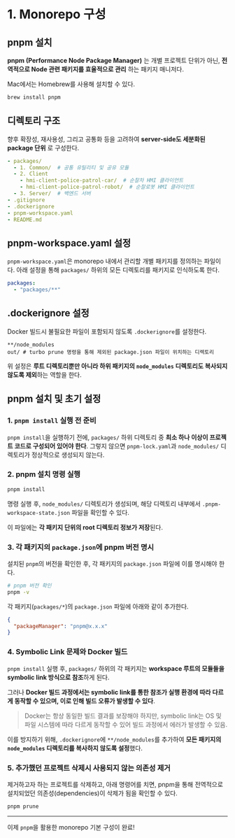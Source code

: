 # 1. Monorepo 구성

## pnpm 설치

**pnpm (Performance Node Package Manager)** 는 개별 프로젝트 단위가 아닌, **전역적으로 Node 관련 패키지를 효율적으로 관리** 하는 패키지 매니저다.

Mac에서는 Homebrew를 사용해 설치할 수 있다.

```zsh
brew install pnpm
```

## 디렉토리 구조

향후 확장성, 재사용성, 그리고 공통화 등을 고려하여 **server-side도 세분화된 package 단위** 로 구성한다.

```yaml
- packages/
  - 1. Common/  # 공통 유틸리티 및 공유 모듈
  - 2. Client
    - hmi-client-police-patrol-car/  # 순찰차 HMI 클라이언트
    - hmi-client-police-patrol-robot/  # 순찰로봇 HMI 클라이언트
  - 3. Server/  # 백엔드 서버
- .gitignore
- .dockerignore
- pnpm-workspace.yaml
- README.md
```

## pnpm-workspace.yaml 설정

`pnpm-workspace.yaml`은 monorepo 내에서 관리할 개별 패키지를 정의하는 파일이다. 아래 설정을 통해 `packages/` 하위의 모든 디렉토리를 패키지로 인식하도록 한다.

```yaml
packages:
  - "packages/**"
```

## .dockerignore 설정

Docker 빌드시 불필요한 파일이 포함되지 않도록 `.dockerignore`를 설정한다.

```dockerignore
**/node_modules
out/ # turbo prune 명령을 통해 제외된 package.json 파일이 위치하는 디렉토리
```

위 설정은 **루트 디렉토리뿐만 아니라 하위 패키지의 `node_modules` 디렉토리도 복사되지 않도록 제외**하는 역할을 한다.

## pnpm 설치 및 초기 설정

### 1. `pnpm install` 실행 전 준비

`pnpm install`을 실행하기 전에, `packages/` 하위 디렉토리 중 **최소 하나 이상이 프로젝트 코드로 구성되어 있어야 한다**.
그렇지 않으면 `pnpm-lock.yaml`과 `node_modules/` 디렉토리가 정상적으로 생성되지 않는다.

### 2. pnpm 설치 명령 실행

```zsh
pnpm install
```

명령 실행 후, `node_modules/` 디렉토리가 생성되며,
해당 디렉토리 내부에서 `.pnpm-workspace-state.json` 파일을 확인할 수 있다.

이 파일에는 **각 패키지 단위의 root 디렉토리 정보가 저장**된다.

### 3. 각 패키지의 `package.json`에 pnpm 버전 명시

설치된 `pnpm`의 버전을 확인한 후, 각 패키지의 `package.json` 파일에 이를 명시해야 한다.

```zsh
# pnpm 버전 확인
pnpm -v
```

각 패키지(`packages/*`)의 `package.json` 파일에 아래와 같이 추가한다.

```json
{
  "packageManager": "pnpm@x.x.x"
}
```

### 4. Symbolic Link 문제와 Docker 빌드

`pnpm install` 실행 후, `packages/` 하위의 각 패키지는 **workspace 루트의 모듈들을 symbolic link 방식으로 참조**하게 된다.

그러나 **Docker 빌드 과정에서는 symbolic link를 통한 참조가 실행 환경에 따라 다르게 동작할 수 있으며, 이로 인해 빌드 오류가 발생할 수 있다**.

> Docker는 항상 동일한 빌드 결과를 보장해야 하지만, symbolic link는 OS 및 파일 시스템에 따라 다르게 동작할 수 있어 빌드 과정에서 에러가 발생할 수 있음.

이를 방지하기 위해, `.dockerignore`에 `**/node_modules`를 추가하여 **모든 패키지의 `node_modules` 디렉토리를 복사하지 않도록 설정**했다.

### 5. 추가했던 프로젝트 삭제시 사용되지 않는 의존성 제거

제거하고자 하는 프로젝트를 삭제하고, 아래 명령어를 치면, pnpm을 통해 전역적으로 설치되었던 의존성(dependencies)이 삭제가 됨을 확인할 수 있다.

```zsh
pnpm prune
```

---

이제 `pnpm`을 활용한 monorepo 기본 구성이 완료!
